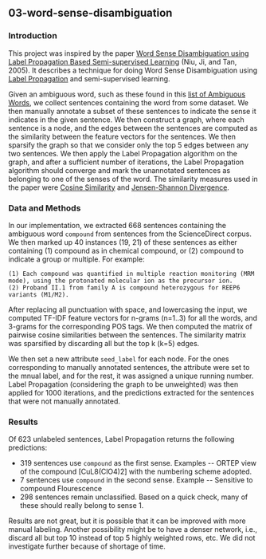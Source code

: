 ## 03-word-sense-disambiguation

### Introduction

This project was inspired by the paper [Word Sense Disambiguation using Label Propagation Based Semi-supervised Learning](https://www.aclweb.org/anthology/P05-1049) (Niu, Ji, and Tan, 2005). It describes a technique for doing Word Sense Disambiguation using [Label Propagation](https://neo4j.com/docs/graph-algorithms/current/algorithms/label-propagation/) and semi-supervised learning.

Given an ambiguous word, such as these found in this [list of Ambiguous Words](https://muse.dillfrog.com/lists/ambiguous), we collect sentences containing the word from some dataset. We then manually annotate a subset of these sentences to indicate the sense it indicates in the given sentence. We then construct a graph, where each sentence is a node, and the edges between the sentences are computed as the similarity between the feature vectors for the sentences. We then sparsify the graph so that we consider only the top 5 edges between any two sentences. We then apply the Label Propagation algorithm on the graph, and after a sufficient number of iterations, the Label Propagation algorithm should converge and mark the unannotated sentences as belonging to one of the senses of the word. The similarity measures used in the paper were [Cosine Similarity](https://scikit-learn.org/stable/modules/generated/sklearn.metrics.pairwise.cosine_similarity.html) and [Jensen-Shannon Divergence](https://docs.scipy.org/doc/scipy/reference/generated/scipy.spatial.distance.jensenshannon.html?highlight=jensenshannon#scipy.spatial.distance.jensenshannon).

### Data and Methods

In our implementation, we extracted 668 sentences containing the ambiguous word `compound` from sentences from the ScienceDirect corpus. We then marked up 40 instances (19, 21) of these sentences as either containing (1) compound as in chemical compound, or (2) compound to indicate a group or multiple. For example:

	(1) Each compound was quantified in multiple reaction monitoring (MRM mode), using the protonated molecular ion as the precursor ion.
	(2) Proband II.1 from family A is compound heterozygous for REEP6 variants (M1/M2).

After replacing all punctuation with space, and lowercasing the input, we computed TF-IDF feature vectors for n-grams (n=1..3) for all the words, and 3-grams for the corresponding POS tags. We then computed the matrix of pairwise cosine similarities between the sentences. The similarity matrix was sparsified by discarding all but the top k (k=5) edges.

We then set a new attribute `seed_label` for each node. For the ones corresponding to manually annotated sentences, the attribute were set to the mnual label, and for the rest, it was assigned a unique running number. Label Propagation (considering the graph to be unweighted) was then applied for 1000 iterations, and the predictions extracted for the sentences that were not manually annotated.

### Results

Of 623 unlabeled sentences, Label Propagation returns the following predictions:

* 319 sentences use `compound` as the first sense. Examples -- ORTEP view of the compound [CuL8(ClO4)2] with the numbering scheme adopted.
* 7 sentences use `compound` in the second sense. Example -- Sensitive to compound Flourescence
* 298 sentences remain unclassified. Based on a quick check, many of these should really belong to sense 1.

Results are not great, but it is possible that it can be improved with more manual labeling. Another possibility might be to have a denser network, i.e., discard all but top 10 instead of top 5 highly weighted rows, etc. We did not investigate further because of shortage of time.

